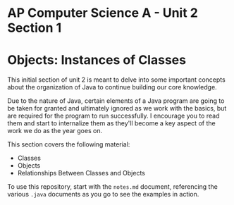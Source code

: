# AP Computer Science A - Unit 2 Section 1

# Objects: Instances of Classes

This initial section of unit 2 is meant to delve into some important concepts about the organization of Java to continue building our core knowledge.

Due to the nature of Java, certain elements of a Java program are going to be taken for granted and ultimately ignored as we work with the basics, but are required for the program to run successfully. I encourage you to read them and start to internalize them as they'll become a key aspect of the work we do as the year goes on.

This section covers the following material:

- Classes
- Objects
- Relationships Between Classes and Objects

To use this repository, start with the `notes.md` document, referencing the various `.java` documents as you go to see the examples in action.
